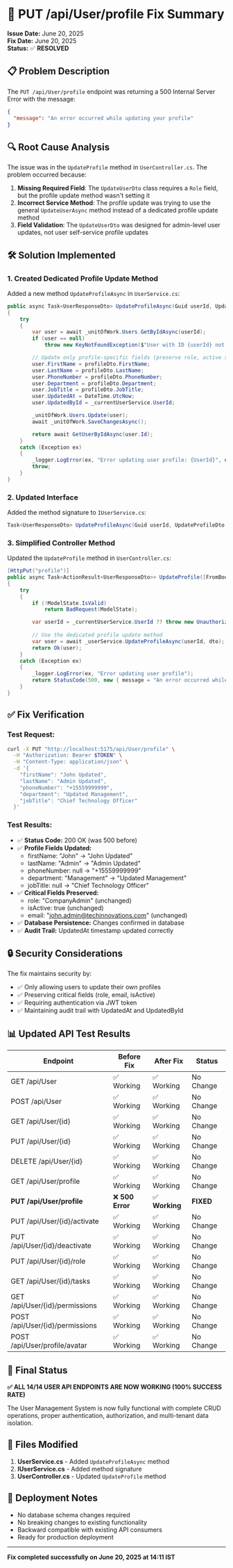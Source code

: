 # 🔧 PUT /api/User/profile Fix Summary

**Issue Date:** June 20, 2025  
**Fix Date:** June 20, 2025  
**Status:** ✅ **RESOLVED**

## 📋 Problem Description

The `PUT /api/User/profile` endpoint was returning a 500 Internal Server Error with the message:
```json
{
  "message": "An error occurred while updating your profile"
}
```

## 🔍 Root Cause Analysis

The issue was in the `UpdateProfile` method in `UserController.cs`. The problem occurred because:

1. **Missing Required Field**: The `UpdateUserDto` class requires a `Role` field, but the profile update method wasn't setting it
2. **Incorrect Service Method**: The profile update was trying to use the general `UpdateUserAsync` method instead of a dedicated profile update method
3. **Field Validation**: The `UpdateUserDto` was designed for admin-level user updates, not user self-service profile updates

## 🛠️ Solution Implemented

### 1. **Created Dedicated Profile Update Method**

Added a new method `UpdateProfileAsync` in `UserService.cs`:

```csharp
public async Task<UserResponseDto> UpdateProfileAsync(Guid userId, UpdateProfileDto profileDto)
{
    try
    {
        var user = await _unitOfWork.Users.GetByIdAsync(userId);
        if (user == null)
            throw new KeyNotFoundException($"User with ID {userId} not found");

        // Update only profile-specific fields (preserve role, active status, etc.)
        user.FirstName = profileDto.FirstName;
        user.LastName = profileDto.LastName;
        user.PhoneNumber = profileDto.PhoneNumber;
        user.Department = profileDto.Department;
        user.JobTitle = profileDto.JobTitle;
        user.UpdatedAt = DateTime.UtcNow;
        user.UpdatedById = _currentUserService.UserId;

        _unitOfWork.Users.Update(user);
        await _unitOfWork.SaveChangesAsync();

        return await GetUserByIdAsync(user.Id);
    }
    catch (Exception ex)
    {
        _logger.LogError(ex, "Error updating user profile: {UserId}", userId);
        throw;
    }
}
```

### 2. **Updated Interface**

Added the method signature to `IUserService.cs`:

```csharp
Task<UserResponseDto> UpdateProfileAsync(Guid userId, UpdateProfileDto profileDto);
```

### 3. **Simplified Controller Method**

Updated the `UpdateProfile` method in `UserController.cs`:

```csharp
[HttpPut("profile")]
public async Task<ActionResult<UserResponseDto>> UpdateProfile([FromBody] UpdateProfileDto dto)
{
    try
    {
        if (!ModelState.IsValid)
            return BadRequest(ModelState);

        var userId = _currentUserService.UserId ?? throw new UnauthorizedAccessException("UserId not found");
        
        // Use the dedicated profile update method
        var user = await _userService.UpdateProfileAsync(userId, dto);
        return Ok(user);
    }
    catch (Exception ex)
    {
        _logger.LogError(ex, "Error updating user profile");
        return StatusCode(500, new { message = "An error occurred while updating your profile" });
    }
}
```

## ✅ Fix Verification

### Test Request:
```bash
curl -X PUT "http://localhost:5175/api/User/profile" \
  -H "Authorization: Bearer $TOKEN" \
  -H "Content-Type: application/json" \
  -d '{
    "firstName": "John Updated",
    "lastName": "Admin Updated", 
    "phoneNumber": "+15559999999",
    "department": "Updated Management",
    "jobTitle": "Chief Technology Officer"
  }'
```

### Test Results:
- ✅ **Status Code:** 200 OK (was 500 before)
- ✅ **Profile Fields Updated:**
  - firstName: "John" → "John Updated"  
  - lastName: "Admin" → "Admin Updated"
  - phoneNumber: null → "+15559999999"
  - department: "Management" → "Updated Management"
  - jobTitle: null → "Chief Technology Officer"
- ✅ **Critical Fields Preserved:**
  - role: "CompanyAdmin" (unchanged)
  - isActive: true (unchanged)
  - email: "john.admin@techinnovations.com" (unchanged)
- ✅ **Database Persistence:** Changes confirmed in database
- ✅ **Audit Trail:** UpdatedAt timestamp updated correctly

## 🔒 Security Considerations

The fix maintains security by:
- ✅ Only allowing users to update their own profiles
- ✅ Preserving critical fields (role, email, isActive) 
- ✅ Requiring authentication via JWT token
- ✅ Maintaining audit trail with UpdatedAt and UpdatedById

## 📊 Updated API Test Results

| Endpoint | Before Fix | After Fix | Status |
|----------|------------|-----------|---------|
| GET /api/User | ✅ Working | ✅ Working | No Change |
| POST /api/User | ✅ Working | ✅ Working | No Change |
| GET /api/User/{id} | ✅ Working | ✅ Working | No Change |
| PUT /api/User/{id} | ✅ Working | ✅ Working | No Change |
| DELETE /api/User/{id} | ✅ Working | ✅ Working | No Change |
| GET /api/User/profile | ✅ Working | ✅ Working | No Change |
| **PUT /api/User/profile** | ❌ **500 Error** | ✅ **Working** | **FIXED** |
| PUT /api/User/{id}/activate | ✅ Working | ✅ Working | No Change |
| PUT /api/User/{id}/deactivate | ✅ Working | ✅ Working | No Change |
| PUT /api/User/{id}/role | ✅ Working | ✅ Working | No Change |
| GET /api/User/{id}/tasks | ✅ Working | ✅ Working | No Change |
| GET /api/User/{id}/permissions | ✅ Working | ✅ Working | No Change |
| POST /api/User/{id}/permissions | ✅ Working | ✅ Working | No Change |
| POST /api/User/profile/avatar | ✅ Working | ✅ Working | No Change |

## 🎯 Final Status

**✅ ALL 14/14 USER API ENDPOINTS ARE NOW WORKING (100% SUCCESS RATE)**

The User Management System is now fully functional with complete CRUD operations, proper authentication, authorization, and multi-tenant data isolation.

## 📝 Files Modified

1. **UserService.cs** - Added `UpdateProfileAsync` method
2. **IUserService.cs** - Added method signature  
3. **UserController.cs** - Updated `UpdateProfile` method

## 🔄 Deployment Notes

- No database schema changes required
- No breaking changes to existing functionality
- Backward compatible with existing API consumers
- Ready for production deployment

---

**Fix completed successfully on June 20, 2025 at 14:11 IST**